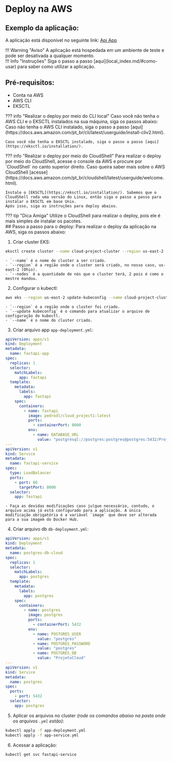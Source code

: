# Deploy na AWS
## Exemplo da aplicação:
A aplicação está disponível no seguinte link: [Api App](http://a9081d685efb34ba0bd6b6340780caa3-1034918237.us-east-2.elb.amazonaws.com/)

<div class="warning" markdown>
!!! Warning "Aviso"
    A aplicação está hospedada em um ambiente de teste e pode ser desativada a qualquer momento.
</div>

<div class="info" markdown>
!!! Info "Instruções"
    Siga o passo a passo [aqui](local_index.md/#como-usar) para saber como utilizar a aplicação.
</div>

## Pré-requisitos:
- Conta na AWS
- AWS CLI
- EKSCTL

<div class="info" markdown>
??? info "Realizar o deploy por meio do CLI local"
    Caso você não tenha o AWS CLI e o EKSCTL instalados na sua máquina, siga os passos abaixo:
    Caso não tenha o AWS CLI instalado, siga o passo a passo [aqui](https://docs.aws.amazon.com/pt_br/cli/latest/userguide/install-cliv2.html).

    Caso você não tenha o EKSCTL instalado, siga o passo a passo [aqui](https://eksctl.io/installation/).
</div>
<div class="info" markdown>
??? info "Realizar o deploy por meio do CloudShell"
    Para realizar o deploy por meio do CloudShell, acesse o console da AWS e procure por `CloudShell` no canto superior direito.
    Caso queira saber mais sobre o AWS CloudShell [acesse](https://docs.aws.amazon.com/pt_br/cloudshell/latest/userguide/welcome.html).

    Instale o [EKSCTL](https://eksctl.io/installation/). Sabemos que o CloudShell roda uma versão do Linux, então siga o passo a passo para instalar o EKSCTL em base Unix.
    Após isso, siga as instruções para deploy abaixo.
</div>

<div class="info" markdown>
??? tip "Dica Amiga"
    Utilize o CloudShell para realizar o deploy, pois ele é mais simples de instalar os pacotes.
</div>
## Passo a passo para o deploy:
Para realizar o deploy da aplicação na AWS, siga os passos abaixo:

1. Criar cluster EKS:
```bash
eksctl create cluster --name cloud-project-cluster --region us-east-2 --nodes 2
```
    - `--name` é o nome do cluster a ser criado.
    - `--region` é a região onde o cluster será criado, no nosso caso, us-east-2 (Ohio).
    - `--nodes` é a quantidade de nós que o cluster terá, 2 pois é como o mestre mandou.

2. Configurar o kubectl:
```bash
aws eks --region us-east-2 update-kubeconfig --name cloud-project-cluster
```
    - `--region` é a região onde o cluster foi criado.
    - `--update kubeconfig` é o comando para atualizar o arquivo de configuração do kubectl.
    - `--name` é o nome do cluster criado.

3. Criar arquivo app `app-deployment.yml`:
```yml
apiVersion: apps/v1
kind: Deployment
metadata:
  name: fastapi-app
spec:
  replicas: 1
  selector:
    matchLabels:
      app: fastapi
  template:
    metadata:
      labels:
        app: fastapi
    spec:
      containers:
        - name: fastapi
          image: pedrodl/cloud_project1:latest
          ports:
            - containerPort: 8000
          env:
            - name: DATABASE_URL
              value: "postgresql://postgres:postgres@postgres:5432/ProjetoCloud"
---
apiVersion: v1
kind: Service
metadata:
  name: fastapi-service
spec:
  type: LoadBalancer
  ports:
    - port: 80
      targetPort: 8000
  selector:
    app: fastapi
```
    - Faça as devidas modificações caso julgue necessário, contudo, o arquivo acima já está configurado para a aplicação. A única
    modificação obrigatória é a variável `image` que deve ser alterada para a sua imagem do Docker Hub.
4. Criar arquivo db `db-deployment.yml`:
```yml
apiVersion: apps/v1
kind: Deployment
metadata:
  name: postgres-db-cloud
spec:
  replicas: 1
  selector:
    matchLabels:
      app: postgres
  template:
    metadata:
      labels:
        app: postgres
    spec:
      containers:
        - name: postgres
          image: postgres
          ports:
            - containerPort: 5432
          env:
            - name: POSTGRES_USER
              value: "postgres"
            - name: POSTGRES_PASSWORD
              value: "postgres"
            - name: POSTGRES_DB
              value: "ProjetoCloud"
---
apiVersion: v1
kind: Service
metadata:
  name: postgres
spec:
  ports:
    - port: 5432
  selector:
    app: postgres
```

5. Aplicar os arquivos no cluster _(rode os comandos abaixo na pasta onde os arquivos `.yml` estão)_:
```bash
kubectl apply -f app-deployment.yml
kubectl apply -f app-service.yml
```

6. Acessar a aplicação:
```bash
kubectl get svc fastapi-service
```